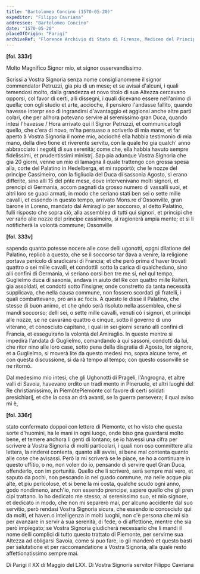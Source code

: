 ```yaml
---
title: "Bartolomeo Concino (1570-05-20)"
expeditor: "Filippo Cavriana"
addressee: "Bartolomeo Concino"
date: "1570-05-20"
placeOfOrigin: "Parigi"
archiveRef: "Florence Archivio di Stato di Firenze, Mediceo del Principato, 549, fols. 333r-336r"
---
```



**[fol. 333r]**

Molto Magnifico Signor  mio, et signor osservandissimo 

Scrissi a Vostra Signoria  senza nome consiglianomene il signor commendator Petruzzi, gia piu di un mese; et se avisai d'alcuni, i quali <span class="lb-marker"></span> temendosi molto, dalla grandezza et novo titolo di sua Altezza <span class="lb-marker"></span> cercavano opporsi, col favor di certi, alli dissegni, i quali <span class="lb-marker"></span> dicevano essere nell'animo di quella; con ogli studio et arte, <span class="lb-marker"></span> accioche, il pensiero l'andasse fallito, quando havesse interpr<span class="lb-marker"></span> eso di ingrandirsi d'avantaggio et aggionsi anche altre parti<span class="lb-marker"></span> colari, che per allhora potevano servire al serenissimo <span class="lb-marker"></span> gran Duca, quando  intesi l'havesse / Hora arrivato qui il Signor <span class="lb-marker"></span> Petruzzi, et communicatogli  quello, che c'era di novo, m'ha <span class="lb-marker"></span> persuaso a scriverlo di mia mano, et far aperto à Vostra Signoria  il nome <span class="lb-marker"></span> mio, accioché ella habbia testimonio di mia mano, della divo<span class="lb-marker"></span> tione et riverente servitu, con  la quale ho gia qualch' anno <span class="lb-marker"></span> abbracciato i negotij di sua serenità; come che, ella habbia <span class="lb-marker"></span> havuto sempre fidelissimi, et prudentissimi ministrj. Sap<span class="lb-marker"></span> pia adunque Vostra Signoria  che gia 20 giorni, venne un mio di lamagna il quale trattengo con  grossa spesa alla, corte del Palatino in Hedelberga, et mi rapportò; che le nozze del <span class="lb-marker"></span> principe Cassimeiro, con  la figliuola del Duca di sassonia Agosto, si erano differite, sino alli 15 del pńte mese, dove <span class="lb-marker"></span> intervenivano molti signori, et prencipi di Germania, accom<span class="lb-marker"></span> pagnati da grosso numero di vassalli suoi, et altri loro se<span class="lb-marker"></span> guaci armati, in modo che seriano stati ben sei o sette <span class="lb-marker"></span> mille cavalli, et essendo in questo tempo, arrivato Mons.re d'Ossonville, gran barone in Loreno, mandato dal Amiraglio<span class="lb-marker"></span> per   soccorso, al detto Palatino, fulli risposto che <span class="lb-marker"></span> sopra ciò, alla assemblea di tutti qui signori, et principi che ver<span class="lb-marker"></span> rańo alle nozze del principe cassimeiro, si ragionerà ampia<span class="lb-marker"></span> mente; et si li notificherà la volontà commune; Ossonville


**[fol. 333v]**

sapendo quanto potesse nocere alle cose delli ugonotti, opgni <span class="lb-marker"></span> dilatione del Palatino, replicò a questo, che se il soccorso tar<span class="lb-marker"></span> dava a venire, la religione portava pericolo di sradicarsi <span class="lb-marker"></span> di Francia; et che però prima d'haver trovati quattro o sei <span class="lb-marker"></span> mille cavalli, et condottili sotto la carica di qualcheduno, <span class="lb-marker"></span> sino alli confini di Germania, vi seriano corsi ben tre me<span class="lb-marker"></span> si, nel qul tempo, Guglielmo duca di saxonia, andava <span class="lb-marker"></span> in aiuto del Re con quattro mille Raiteri, gia assoldati, <span class="lb-marker"></span> et condotti sotto l'insigne; onde constretto da tanta necessità <span class="lb-marker"></span> supplicava, che nella causa commune, non  fossero scordati gli <span class="lb-marker"></span> fratelli, i quali combattevano, pro aris ac focis. A questo <span class="lb-marker"></span> le disse il Palatino, che stesse di buon animo, et che qn̍do <span class="lb-marker"></span> serà risoluto nella assemblea, che si mandi soccorso; delli <span class="lb-marker"></span> sei, o sette mille cavalli, venuti co̍ i signori, et principi alle <span class="lb-marker"></span> nozze, se ne cavara̍no quattro o cinque, sotto il governo di <span class="lb-marker"></span> uno viterano, et conosciuto capitano, i quali in sei giorni <span class="lb-marker"></span> seran̍o alli confini di Francia, et esseguiran̍o la volontà del <span class="lb-marker"></span> Amiraglio. In questo mentre si impedirà l'andata di Guglielmo, comandando à quì sassoni, condotti da lui, che ritor<span class="lb-marker"></span> nino alle loro case, sotto pena della disgratia di Agosto, <span class="lb-marker"></span> lor signore, et a Guglielmo, si moverà lite da questo medesi<span class="lb-marker"></span> mo, sopra alcune terre, et con questa discussione, si da<span class="lb-marker"></span> rà tempo al tempo; con questo ossonville se ne ritornò.

Dal medesimo mio intesi, che gli Ughonotti di Prageli, l'Angrogna, et altre valli di Savoia, havevano ordito un tradi<span class="lb-marker"></span> mento in Pineruolo, et altri luoghi del Re christianissimo, in Piemo̍tePiemonte col favore di certi soldati presichiarij, et che la cosa an<span class="lb-marker"></span> drà avanti, se la guerra persevera; il qual aviso mi è,


**[fol. 336r]**

stato confermato doppoi con  lettere di Piemonte, et ho visto che <span class="lb-marker"></span> questa sorte d'huomini, ha le mani in ogni luogo, onde biso<span class="lb-marker"></span> gna guardarsi molto bene, et temere anchora li genti di <span class="lb-marker"></span> lontano; se io havessi una cifra per scrivere à Vostra Signoria  di <span class="lb-marker"></span> molti particolari, i quali non  oso committere alla lettera, <span class="lb-marker"></span> la rinderei contenta, quanto alli avvisi, si bene mal contenta <span class="lb-marker"></span> quanto alle cose che avisassi. Però la mi scriverà se le <span class="lb-marker"></span> piace, se ho a continuare in questo uffitio, o no, non volen<span class="lb-marker"></span> do io, pensando di servire quel Gran Duca, offenderlo, con  im<span class="lb-marker"></span> portunità. Quello che li scriverò, serà sempre mai vero, <span class="lb-marker"></span> et saputo da pochi, non pescando io nel guado commune, <span class="lb-marker"></span> ma nelle acque piu alte, et piu pericolose, et si bene <span class="lb-marker"></span> la mi costa, qualche scudo ogni anno, godo nondimeno, <span class="lb-marker"></span> anch'io, non  essendo prencipe, sapere quello che gli pren<span class="lb-marker"></span> cipi trattano. Io ho dedicato me stesso, al serenissimo <span class="lb-marker"></span> suo, et mio signore, et dedicato in modo, che non  mi separerò <span class="lb-marker"></span> mai, per alcuno accidente dal suo servitio, però rendasi <span class="lb-marker"></span> Vostra Signoria  sicura, che essendo io conosciuto qui da molti, et haven.o <span class="lb-marker"></span> intelligenza in molti luoghi, non  c'è persona che mi sia <span class="lb-marker"></span> per avanzare in servir à sua serenità, di fede, o di <span class="lb-marker"></span> affettione, mentre che sia però impiegato; se Vostra Signoria  giudicherà <span class="lb-marker"></span> necessario che li mandi il nome delli complici di tutto questo <span class="lb-marker"></span> trattato di Piemonte, per servirne sua Altezza  ad obligarsi <span class="lb-marker"></span> Savoia, come si puo fare, io gli manderò et questo basti <span class="lb-marker"></span> per salutatione et per raccomandatione  a Vostra Signoria, alla quale resto <span class="lb-marker"></span> affettionatissimo  sempre mai.

Di Parigi il XX di Maggio <span class="lb-marker"></span> del LXX.<span class="lb-marker"></span> Di Vostra Signoria <span class="lb-marker"></span> servitor
          <span class="lb-marker"></span> Filippo Cavriana

